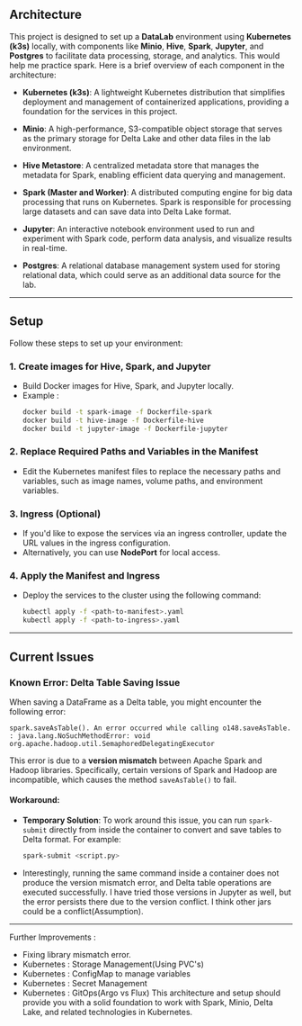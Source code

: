 ## Architecture

This project is designed to set up a **DataLab** environment using **Kubernetes (k3s)** locally, with components like **Minio**, **Hive**, **Spark**, **Jupyter**, and **Postgres** to facilitate data processing, storage, and analytics. This would help me practice spark. Here is a brief overview of each component in the architecture:

- **Kubernetes (k3s)**: A lightweight Kubernetes distribution that simplifies deployment and management of containerized applications, providing a foundation for the services in this project.

- **Minio**: A high-performance, S3-compatible object storage that serves as the primary storage for Delta Lake and other data files in the lab environment.

- **Hive Metastore**: A centralized metadata store that manages the metadata for Spark, enabling efficient data querying and management.

- **Spark (Master and Worker)**: A distributed computing engine for big data processing that runs on Kubernetes. Spark is responsible for processing large datasets and can save data into Delta Lake format.

- **Jupyter**: An interactive notebook environment used to run and experiment with Spark code, perform data analysis, and visualize results in real-time.

- **Postgres**: A relational database management system used for storing relational data, which could serve as an additional data source for the lab.

---

## Setup

Follow these steps to set up your environment:

### 1. Create images for Hive, Spark, and Jupyter
   - Build Docker images for Hive, Spark, and Jupyter locally.
   - Example :
     ```bash
     docker build -t spark-image -f Dockerfile-spark
     docker build -t hive-image -f Dockerfile-hive
     docker build -t jupyter-image -f Dockerfile-jupyter
     ```

### 2. Replace Required Paths and Variables in the Manifest
   - Edit the Kubernetes manifest files to replace the necessary paths and variables, such as image names, volume paths, and environment variables.

### 3. Ingress (Optional)
   - If you'd like to expose the services via an ingress controller, update the URL values in the ingress configuration.
   - Alternatively, you can use **NodePort** for local access.

### 4. Apply the Manifest and Ingress
   - Deploy the services to the cluster using the following command:
     ```bash
     kubectl apply -f <path-to-manifest>.yaml
     kubectl apply -f <path-to-ingress>.yaml
     ```

---

## Current Issues

### Known Error: Delta Table Saving Issue
When saving a DataFrame as a Delta table, you might encounter the following error:
```
spark.saveAsTable(). An error occurred while calling o148.saveAsTable. : java.lang.NoSuchMethodError: void org.apache.hadoop.util.SemaphoredDelegatingExecutor
```
This error is due to a **version mismatch** between Apache Spark and Hadoop libraries. Specifically, certain versions of Spark and Hadoop are incompatible, which causes the method `saveAsTable()` to fail.

#### Workaround:
- **Temporary Solution**: To work around this issue, you can run `spark-submit` directly from inside the container to convert and save tables to Delta format. For example:
  ```bash
  spark-submit <script.py>
  ```
- Interestingly, running the same command inside a container does not produce the version mismatch error, and Delta table operations are executed successfully. I have tried those versions in Jupyter as well, but the error persists there due to the version conflict. I think other jars could be a conflict(Assumption).

---

Further Improvements : 
- Fixing library mismatch error.
- Kubernetes : Storage Management(Using PVC's)
- Kubernetes : ConfigMap to manage variables
- Kubernetes : Secret Management
- Kubernetes : GitOps(Argo vs Flux)
This architecture and setup should provide you with a solid foundation to work with Spark, Minio, Delta Lake, and related technologies in Kubernetes.

